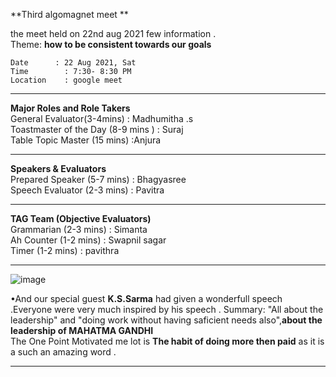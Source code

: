 **Third algomagnet meet **   

the meet held on 22nd aug 2021 few information .   
Theme: **how to be consistent towards our **goals****            

	Date      :	22 Aug 2021, Sat                                   
	Time	    : 7:30- 8:30 PM                               
	Location	: google meet                    
---------------------------------------------------------------------------------------------------------------------------------	
**Major Roles and Role Takers**                                                                                                    	
	General Evaluator(3-4mins)	              : Madhumitha .s                          
	Toastmaster of the Day (8-9 mins )            :	Suraj                                      
	Table Topic Master (15 mins)	                :Anjura                                                        
	
----------------------------------------------------------------------------------------------------------------------------
  **Speakers & Evaluators**                                                                                          	
	Prepared Speaker (5-7 mins)                   :	 Bhagyasree                                       
	Speech Evaluator (2-3 mins)	              : Pavitra                                   
	
--------------------------------------------------------------------------------------------------------------------------------                   
 **TAG Team (Objective Evaluators)**                                                                	                  
	Grammarian (2-3 mins)                         :	Simanta                          
	Ah Counter (1-2 mins)                         :	Swapnil sagar                                  
	Timer (1-2 mins)                              :	pavithra                                             
	
--------------------------------------------------------------------------------------------------------------------------------         

![image](https://user-images.githubusercontent.com/85113970/133057407-29878e01-5a8e-4436-a1b5-afe60c121e43.png)

•And our special guest **K.S.Sarma** had given a wonderfull speech .Everyone were very much inspired by his speech .
  Summary: "All about the leadership" and "doing work without having saficient needs also",**about the leadership of MAHATMA GANDHI**    
          The One Point Motivated me lot is **The habit of doing more then paid** as it  is a such an amazing word .    


---------------------------------------------------------------------------------------------------------------------------------------------              
